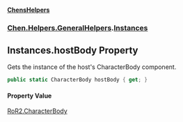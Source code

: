 #### [ChensHelpers](index 'index')
### [Chen.Helpers.GeneralHelpers](Chen_Helpers_GeneralHelpers 'Chen.Helpers.GeneralHelpers').[Instances](Chen_Helpers_GeneralHelpers_Instances 'Chen.Helpers.GeneralHelpers.Instances')
## Instances.hostBody Property
Gets the instance of the host's CharacterBody component.  
```csharp
public static CharacterBody hostBody { get; }
```
#### Property Value
[RoR2.CharacterBody](https://docs.microsoft.com/en-us/dotnet/api/RoR2.CharacterBody 'RoR2.CharacterBody')
